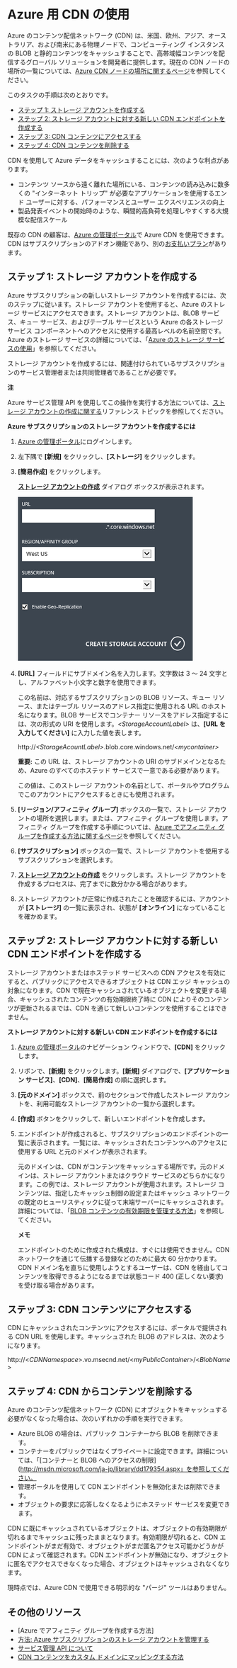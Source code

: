 # Azure 用 CDN の使用

Azure のコンテンツ配信ネットワーク (CDN) は、米国、欧州、アジア、オーストラリア、および南米にある物理ノードで、コンピューティング インスタンスの BLOB と静的コンテンツをキャッシュすることで、高帯域幅コンテンツを配信するグローバル ソリューションを開発者に提供します。現在の CDN ノードの場所の一覧については、[Azure CDN ノードの場所に関するページ]を参照してください。

このタスクの手順は次のとおりです。

* [ステップ 1: ストレージ アカウントを作成する](#Step1)
* [ステップ 2: ストレージ アカウントに対する新しい CDN エンドポイントを作成する](#Step2)
* [ステップ 3: CDN コンテンツにアクセスする](#Step3)
* [ステップ 4: CDN コンテンツを削除する](#Step4)

CDN を使用して Azure データをキャッシュすることには、次のような利点があります。

-   コンテンツ ソースから遠く離れた場所にいる、コンテンツの読み込みに数多くの "インターネット トリップ" が必要なアプリケーションを使用するエンド ユーザーに対する、パフォーマンスとユーザー エクスペリエンスの向上
-   製品発表イベントの開始時のような、瞬間的高負荷を処理しやすくする大規模な配信スケール

既存の CDN の顧客は、[Azure の管理ポータル]で Azure CDN を使用できます。CDN はサブスクリプションのアドオン機能であり、別の[お支払いプラン]があります。

<a id="Step1"> </a>
<h2>ステップ 1: ストレージ アカウントを作成する</h2>

Azure サブスクリプションの新しいストレージ アカウントを作成するには、次のステップに従います。ストレージ アカウントを使用すると、Azure のストレージ サービスにアクセスできます。ストレージ アカウントは、BLOB サービス、キュー サービス、およびテーブル サービスという Azure の各ストレージ サービス コンポーネントへのアクセスに使用する最高レベルの名前空間です。Azure のストレージ サービスの詳細については、「[Azure のストレージ サービスの使用]」を参照してください。

ストレージ アカウントを作成するには、関連付けられているサブスクリプションのサービス管理者または共同管理者であることが必要です。

<div class="dev-callout">
<strong>注</strong>
<p>Azure サービス管理 API を使用してこの操作を実行する方法については、<a href="http://msdn.microsoft.com//library/windowsazure/hh264518.aspx">ストレージ アカウントの作成に関する</a>リファレンス トピックを参照してください。</p>
</div>

**Azure サブスクリプションのストレージ アカウントを作成するには**

1. [Azure の管理ポータル]にログインします。
2. 左下隅で **[新規]** をクリックし、**[ストレージ]** をクリックします。
3. **[簡易作成]** をクリックします。

    **[ストレージ アカウントの作成]** ダイアログ ボックスが表示されます。

    ![ストレージ アカウントの作成][create-new-storage-account]

4. **[URL]** フィールドにサブドメイン名を入力します。文字数は 3 ～ 24 文字とし、アルファベット小文字と数字を使用できます。

    この名前は、対応するサブスクリプションの BLOB リソース、キュー リソース、またはテーブル リソースのアドレス指定に使用される URL のホスト名になります。BLOB サービスでコンテナー リソースをアドレス指定するには、次の形式の URI を使用します。*&lt;StorageAccountLabel&gt;* は、**[URL を入力してください]** に入力した値を表します。

    http://*&lt;StorageAcountLabel&gt;*.blob.core.windows.net/*&lt;mycontainer&gt;*

    **重要:** この URL は、ストレージ アカウントの URI のサブドメインとなるため、Azure のすべてのホステッド サービスで一意である必要があります。

	この値は、このストレージ アカウントの名前として、ポータルやプログラムでこのアカウントにアクセスするときにも使用されます。

5. **[リージョン/アフィニティ グループ]** ボックスの一覧で、ストレージ アカウントの場所を選択します。または、アフィニティ グループを使用します。アフィニティ グループを作成する手順については、[Azure でアフィニティ グループを作成する方法に関するページ]を参照してください。
6. **[サブスクリプション]** ボックスの一覧で、ストレージ アカウントを使用するサブスクリプションを選択します。
7. **[ストレージ アカウントの作成]** をクリックします。ストレージ アカウントを作成するプロセスは、完了までに数分かかる場合があります。
8. ストレージ アカウントが正常に作成されたことを確認するには、アカウントが **[ストレージ]** の一覧に表示され、状態が **[オンライン]** になっていることを確かめます。

<a id="Step2"> </a>
<h2>ステップ 2: ストレージ アカウントに対する新しい CDN エンドポイントを作成する</h2>

ストレージ アカウントまたはホステッド サービスへの CDN アクセスを有効にすると、パブリックにアクセスできるオブジェクトは CDN エッジ キャッシュの対象になります。CDN で現在キャッシュされているオブジェクトを変更する場合、キャッシュされたコンテンツの有効期限終了時に CDN によりそのコンテンツが更新されるまでは、CDN を通じて新しいコンテンツを使用することはできません。

**ストレージ アカウントに対する新しい CDN エンドポイントを作成するには**

1. [Azure の管理ポータル]のナビゲーション ウィンドウで、**[CDN]** をクリックします。

2. リボンで、**[新規]** をクリックします。**[新規]** ダイアログで、**[アプリケーション サービス]**、**[CDN]**、**[簡易作成]** の順に選択します。

3. **[元のドメイン]** ボックスで、前のセクションで作成したストレージ アカウントを、利用可能なストレージ アカウントの一覧から選択します。

4. **[作成]** ボタンをクリックして、新しいエンドポイントを作成します。

5. エンドポイントが作成されると、サブスクリプションのエンドポイントの一覧に表示されます。一覧には、キャッシュされたコンテンツへのアクセスに使用する URL と元のドメインが表示されます。

	元のドメインは、CDN がコンテンツをキャッシュする場所です。元のドメインは、ストレージ アカウントまたはクラウド サービスのどちらかになります。この例では、ストレージ アカウントが使用されます。ストレージ コンテンツは、指定したキャッシュ制御の設定またはキャッシュ ネットワークの既定のヒューリスティックに従って末端サーバーにキャッシュされます。詳細については、「[BLOB コンテンツの有効期限を管理する方法](http://msdn.microsoft.com/ja-jp/library/gg680306.aspx)」を参照してください。


    <div class="dev-callout">
    <strong>メモ</strong>
    <p>エンドポイントのために作成された構成は、すぐには使用できません。CDN ネットワークを通じて伝播する登録などのために最大 60 分かかります。CDN ドメイン名を直ちに使用しようとするユーザーは、CDN を経由してコンテンツを取得できるようになるまでは状態コード 400 (正しくない要求) を受け取る場合があります。</p>
    </div>

<a id="Step3"> </a>
<h2>ステップ 3: CDN コンテンツにアクセスする</h2> 

CDN にキャッシュされたコンテンツにアクセスするには、ポータルで提供される CDN URL を使用します。キャッシュされた BLOB のアドレスは、次のようになります。

http://<*CDNNamespace*\>.vo.msecnd.net/<*myPublicContainer*\>/<*BlobName*\>

<a id="Step4"> </a>
<h2>ステップ 4: CDN からコンテンツを削除する</h2>

Azure のコンテンツ配信ネットワーク (CDN) にオブジェクトをキャッシュする必要がなくなった場合は、次のいずれかの手順を実行できます。

-   Azure BLOB の場合は、パブリック コンテナーから BLOB を削除できます。
-   コンテナーをパブリックではなくプライベートに設定できます。詳細については、「[コンテナーと BLOB へのアクセスの制限](http://msdn.microsoft.com/ja-jp/library/dd179354.aspx」を参照してください。
-   管理ポータルを使用して CDN エンドポイントを無効化または削除できます。
-   オブジェクトの要求に応答しなくなるようにホステッド サービスを変更できます。

CDN に既にキャッシュされているオブジェクトは、オブジェクトの有効期限が切れるまでキャッシュに残ったままとなります。有効期限が切れると、CDN エンドポイントがまだ有効で、オブジェクトがまだ匿名アクセス可能かどうかが CDN によって確認されます。CDN エンドポイントが無効になり、オブジェクトに匿名でアクセスできなくなった場合、オブジェクトはキャッシュされなくなります。

現時点では、Azure CDN で使用できる明示的な "パージ" ツールはありません。

## その他のリソース

-   [Azure でアフィニティ グループを作成する方法]
-   [方法: Azure サブスクリプションのストレージ アカウントを管理する]
-   [サービス管理 API について]
-   [CDN コンテンツをカスタム ドメインにマッピングする方法]

  [ストレージ アカウントの作成]: http://msdn.microsoft.com/ja-jp/library/windowsazure/hh264518.aspx
  [Azure CDN ノードの場所に関するページ]: http://msdn.microsoft.com/ja-jp/library/windowsazure/gg680302.aspx
  [Azure の管理ポータル]: https://manage.windowsazure.com/
  [お支払いプラン]: /ja-jp/pricing/calculator/?scenario=full
  [Azure のストレージ サービスの使用]: http://msdn.microsoft.com/ja-jp/library/windowsazure/ee924681.aspx
  [カスタム サブドメイン名を登録して Azure の BLOB にアクセスする方法]: http://msdn.microsoft.com/ja-jp/library/windowsazure/ee795179.aspx
  [Azure でアフィニティ グループを作成する方法に関するページ]: http://msdn.microsoft.com/ja-jp/library/windowsazure/hh531560.aspx
  [Azure CDN の概要]: http://msdn.microsoft.com/ja-jp/library/windowsazure/ff919703.aspx
  [方法: Azure サブスクリプションのストレージ アカウントを管理する]: http://msdn.microsoft.com/ja-jp/library/windowsazure/hh531567.aspx
  [サービス管理 API について]: http://msdn.microsoft.com/ja-jp/library/windowsazure/ee460807.aspx
  [CDN コンテンツをカスタム ドメインにマッピングする方法]: http://msdn.microsoft.com/ja-jp/library/windowsazure/gg680307.aspx


[create-new-storage-account]: ./media/cdn/CDN_CreateNewStorageAcct.png
[Previous Management Portal]: ../../Shared/Media/previous-portal.png


